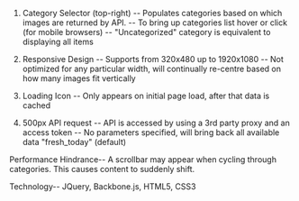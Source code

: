 
1) Category Selector (top-right)
   -- Populates categories based on which images are returned by API.
   -- To bring up categories list hover or click (for mobile browsers) 
   -- "Uncategorized" category is equivalent to displaying all items

2) Responsive Design 
   -- Supports from 320x480 up to 1920x1080
   -- Not optimized for any particular width, 
      will continually re-centre based on how many images fit vertically 
	  
3) Loading Icon
   -- Only appears on initial page load, 
      after that data is cached 
	 
4) 500px API request
   -- API is accessed by using a 3rd party proxy and an access token
   -- No parameters specified, 
      will bring back all available data "fresh_today" (default)  
 
Performance Hindrance--
  A scrollbar may appear when cycling through categories. 
  This causes content to suddenly shift.  

Technology--
JQuery, Backbone.js, HTML5, CSS3
